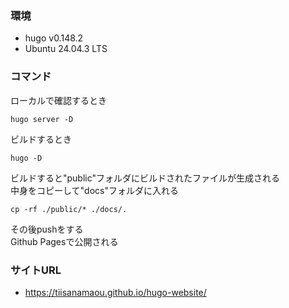 ### 環境
- hugo v0.148.2
- Ubuntu 24.04.3 LTS

### コマンド
ローカルで確認するとき
```
hugo server -D
```

ビルドするとき
```
hugo -D
```

ビルドすると"public"フォルダにビルドされたファイルが生成される\
中身をコピーして"docs"フォルダに入れる
```
cp -rf ./public/* ./docs/.
```

その後pushをする\
Github Pagesで公開される

### サイトURL
- https://tiisanamaou.github.io/hugo-website/
